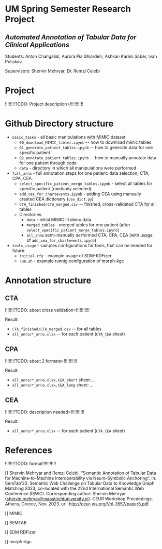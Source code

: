 # UM Spring Semester Research Project
## _Automated Annotation of Tabular Data for Clinical Applications_

Students: Anton Changalidi, Aurora Pia Ghiardelli, Ashkan Karimi Saber, Ivan Poliakov

Supervisors: Shervin Mehryar, Dr. Remzi Celebi

# Project

!!!!!!!!TODO: Project description>!!!!!!!!!!!

# Github Directory structure

- `basic_tasks` - all basic manipulations with MIMIC dataset
    -  `00_download_MIMIC_tables.ipynb` -- how to download mimic tables
    -  `01_generate_patient_tables.ipynb` -- how to generate data for one specific patient
    -  `02_annotate_patient_tables.ipynb` -- how to manually annotate data for one patient through code
    -  `data` - directory in which all manipulations were performed
-  `full_anno` - full annotation steps for one patient: data selection, CTA, CPA, CEA.
    - `select_specific_patient_merge_tables.ipynb` - select all tables for specific patient (randomly selected).
    - `add_cea_for_chartevents.ipynb` - adding CEA using manually created CEA dictionary (`cea_dict.py`)
    - `CTA_finished/CTA_merged.csv` -- finished, cross-validated CTA for all tables
    -  Directories:
        - `data` - initial MIMIC III demo data
        - `merged_tables` - merged tables for one patient (after `select_specific_patient_merge_tables.ipynb`)
        - `all_anno` semi-manually performed CTA, CPA, CEA (with usage of `add_cea_for_chartevents.ipynb`)
- `tools_usage` - samples configurations for tools, that can be needed for future:
    - `initial.cfg` - example usage of SDM-RDFizer
    - `run.sh` - example runnig configuration of morph-kgc

# Annotation structure

## CTA

!!!!!!!!TODO: about cross validation>!!!!!!!!!!!

Result:
- `CTA_finished/CTA_merged.csv` -- for all tables
- `all_anno/*_anno.xlsx` -- for each patient (`CTA_CEA` sheet)
## CPA

!!!!!!!!TODO: about 2 formats>!!!!!!!!!!!

Result:
- `all_anno/*_anno.xlsx`, `CEA_short` sheet: ...
- `all_anno/*_anno.xlsx`, `CEA_long` sheet: ...

## CEA
!!!!!!!!TODO: description needed>!!!!!!!!!!!

Result:
- `all_anno/*_anno.xlsx` -- for each patient (`CTA_CEA` sheet)


# References

!!!!!!!!TODO: format!!!!!!!!!!!


[] Shervin Mehryar and Remzi Celebi. “Semantic Annotation of Tabular Data for Machine-to-Machine Interoperability via Neuro-Symbolic Anchoring”. In: SemTab’23: Semantic Web Challenge on Tabular Data to Knowledge Graph Matching 2023, co-located with the 22nd International Semantic Web Conference (ISWC). Corresponding author: Shervin Mehryar (shervin.mehryar@maastrichtuniversity.nl). CEUR Workshop Proceedings. Athens, Greece, Nov. 2023. url: http://ceur-ws.org/Vol-3557/paper5.pdf.

[] MIMIC

[] SEMTAB

[] SDM RDFizer

[] morph-kgc
